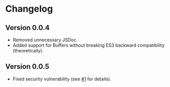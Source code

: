 # Changelog

## Version 0.0.4
- Removed unnecessary JSDoc.
- Added support for Buffers without breaking ES3 backward compatibility (theoretically).

## Version 0.0.5
- Fixed security vulnerability (see [#1](https://github.com/santi100a/base64-lib/issues/1) for details).